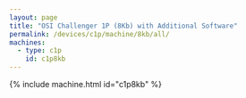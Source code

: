 ```yaml
---
layout: page
title: "OSI Challenger 1P (8Kb) with Additional Software"
permalink: /devices/c1p/machine/8kb/all/
machines:
  - type: c1p
    id: c1p8kb
---
```


{% include machine.html id="c1p8kb" %}
